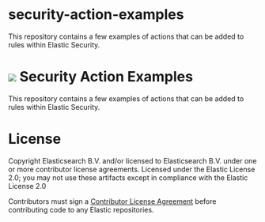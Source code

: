 # security-action-examples
This repository contains a few examples of actions that can be added to rules within Elastic Security.

<h1><img src="https://static-www.elastic.co/v3/assets/bltefdd0b53724fa2ce/blte046ae7d78156afb/601081790839e910126d7653/security-logo-color-32px.svg"/>  Security Action Examples</h1>

This repository contains a few examples of actions that can be added to rules within Elastic Security.


# License

Copyright Elasticsearch B.V. and/or licensed to Elasticsearch B.V. under one or more contributor license agreements. Licensed under the Elastic License 2.0; you may not use these artifacts except in compliance with the Elastic License 2.0

Contributors must sign a [Contributor License Agreement](https://www.elastic.co/contributor-agreement) before contributing code to any Elastic repositories.
